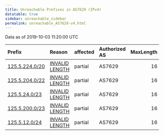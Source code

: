 ```yaml
---
title: Unreachable Prefixes in AS7629 (IPv4)
datatable: true
sidebar: unreachable_sidebar
permalink: unreachable_AS7629-v4.html
---
```


Data as of 2019-10-03 11:20:00 UTC


<div class="datatable-begin"></div>

| Prefix                                                 | Reason                                                                                                  | affected   | Authorized AS   |   MaxLength | Anchor                                       |   unreachable /24s |
|:-------------------------------------------------------|:--------------------------------------------------------------------------------------------------------|:-----------|:----------------|------------:|:---------------------------------------------|-------------------:|
| [125.5.224.0/20](https://stat.ripe.net/125.5.224.0/20) | [INVALID LENGTH](https://rpki-validator.ripe.net/announcement-preview?asn=AS7629&prefix=125.5.224.0/20) | partial    | AS7629          |          16 | [APNIC](unreachable_APNIC_RPKI_Root-v4.html) |                 16 |
| [125.5.204.0/22](https://stat.ripe.net/125.5.204.0/22) | [INVALID LENGTH](https://rpki-validator.ripe.net/announcement-preview?asn=AS7629&prefix=125.5.204.0/22) | partial    | AS7629          |          16 | [APNIC](unreachable_APNIC_RPKI_Root-v4.html) |                  4 |
| [125.5.24.0/23](https://stat.ripe.net/125.5.24.0/23)   | [INVALID LENGTH](https://rpki-validator.ripe.net/announcement-preview?asn=AS7629&prefix=125.5.24.0/23)  | partial    | AS7629          |          16 | [APNIC](unreachable_APNIC_RPKI_Root-v4.html) |                  2 |
| [125.5.200.0/23](https://stat.ripe.net/125.5.200.0/23) | [INVALID LENGTH](https://rpki-validator.ripe.net/announcement-preview?asn=AS7629&prefix=125.5.200.0/23) | partial    | AS7629          |          16 | [APNIC](unreachable_APNIC_RPKI_Root-v4.html) |                  2 |
| [125.5.12.0/24](https://stat.ripe.net/125.5.12.0/24)   | [INVALID LENGTH](https://rpki-validator.ripe.net/announcement-preview?asn=AS7629&prefix=125.5.12.0/24)  | partial    | AS7629          |          16 | [APNIC](unreachable_APNIC_RPKI_Root-v4.html) |                  1 |

<div class="datatable-end"></div>